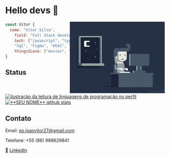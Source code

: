 # Hello devs 👋


<img align="right" width="300" src="images/code.gif" />

```javascript
const Vitor {
  name: "Vitor Silva",
    field: "Full Stack developer",
    tech: ["javascript", "typescript","Java", "Python", "node.js",
    "Sql", "Figma", "Html", "Css", "React.js", "Next.js"],
    thingsILove: ["movies", "games","Technology", "Science"]
}
```

## Status

<a href="https://github.com/Vitor-Silva27" title="ilustração do mapeamento de linguagens">
  <img align="center" src="https://github-readme-stats.vercel.app/api/top-langs/?username=Vitor-Silva27&theme=dracula&hide_langs_below=1" alt="ilustração da leitura de linguagens de programação no perfil"/>
</a>

<a href="https://github.com/Vitor-Silva27" title="ilustração do mapeamento do perfil">
 <img align="center" src="https://github-readme-stats.vercel.app/api?username=Vitor-Silva27&show_icons=true&theme=dracula&line_height=27" alt="**SEU NOME** github stats"/>
</a>

[instagram]: https://www.instagram.com/SEUINSTAGRAM/
[linkedin]: https://www.linkedin.com/in/joao-vitor-p-silva/

<br>

## Contato
Email: ps.joaovitor27@gmail.com

Telefone: +55 (86) 988629841

👔 [LinkedIn][linkedin]
